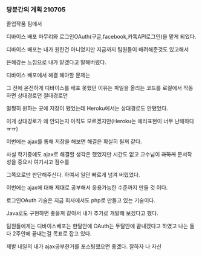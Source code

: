 ### 당분간의 계획  210705



졸업작품 팀에서  

디바이스 배포 마무리와 로그인OAuth(구글,facebook,카톡API로그인)을 맡게 되었다.



디바이스 배포는 내가 원한건 아니었지만 지금까지 팀원들이 배려해준것도 있고해서

은혜갚는 느낌으로 내가 맡겠다고 말해버렸다.



디바이스 배포에서 해결 해야할 문제는

그 전에 온전하게 디바이스를 배포 못했던 이유는 파일을 올리는 코드를  로컬에서 작동하면 상대경로던 절대경로던

멀쩡히 원하는 곳에 저장이 됐었는데 Heroku에서는 상대경로도 안됐었다.

이게 상대경로가 왜 안되는지 아직도 모르겠지만(Heroku는 에러표현이 너무 난해하다ㅠㅠ) 

이번에는 ajax를 통해 저장을 해보면 해결은 확실히 될꺼 같다.



사실 학기중에도 ajax로 해결할 생각은 했었지만 시간도 없고 교수님이 ~~과하게~~ 문서작성을 중요시 여기시고 점수를 

그쪽으로만 판단해주신다.  하여서 일단 빠르게 넘겨 버렸었다.



이번에는 ajax에 대해 제대로 공부해서 응용가능한 수준까지 만들 것 이다. 



로그인OAuth 기술은 지금 회사에서도 php로 만들고 있는 기술이다.

Java로도 구현하면 좋을꺼 같아서 내가 추가로 개발해 보겠다고 했다.

팀원들에게는 디바이스배포는 한달안에 OAuth는 두달안에 끝내겠다고 하였고 나는 둘다 2주안에 끝내는걸 목표로 잡고 있다.



제발 내일의 내가 ajax공부한거를 포스팅했으면 좋겠다.   잘하자 나 자신











